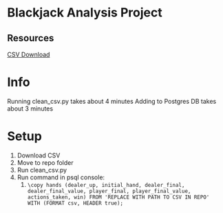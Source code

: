 # Blackjack Analysis Project

## Resources

[CSV Download](https://www.kaggle.com/datasets/dennisho/blackjack-hands?resource=download)

# Info

Running clean_csv.py takes about 4 minutes
Adding to Postgres DB takes about 3 minutes

# Setup

1. Download CSV
2. Move to repo folder
3. Run clean_csv.py
4. Run command in psql console:
   1. `\copy hands (dealer_up, initial_hand, dealer_final, dealer_final_value, player_final, player_final_value, actions_taken, win) FROM 'REPLACE WITH PATH TO CSV IN REPO' WITH (FORMAT csv, HEADER true);`
